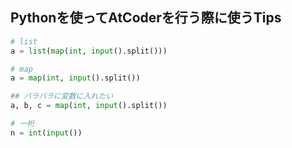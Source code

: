## Pythonを使ってAtCoderを行う際に使うTips


```python
# list
a = list(map(int, input().split()))

# map
a = map(int, input().split())

## バラバラに変数に入れたい
a, b, c = map(int, input().split())

# 一桁
n = int(input())
```
